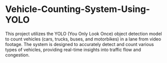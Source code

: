 # Vehicle-Counting-System-Using-YOLO
This project utilizes the YOLO (You Only Look Once) object detection model to count vehicles (cars, trucks, buses, and motorbikes) in a lane from video footage. The system is designed to accurately detect and count various types of vehicles, providing real-time insights into traffic flow and congestion.
